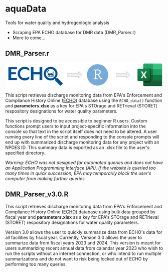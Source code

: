 # aquaData

Tools for water quality and hydrogeologic analysis

-   Scraping EPA ECHO database for DMR data (DMR_Parser.r)
-   More to come...

## DMR_Parser.r

![](images/DMR%20Parser%20Diagram.png)

This script retrieves discharge monitoring data from EPA's Enforcement and Compliance History Online ([ECHO](https://echo.epa.gov/ "echo.epa.gov")) database using the `ECHO_data()` function and **parameters.xlsx** as a key for EPA's STOrage and RETrieval (STORET) respository designations for water quality parameters.

This script is designed to be accessible to beginner R users. Custom functions prompt users to input project-specific information into the console so that text in the script itself does not need to be altered. A user running every line of the script and responding to the console prompts will end up with summarized discharge monitoring data for any project with an NPDES ID. This summary data is exported as an .xlsx file to the user's specified directory.

*Warning: ECHO was not designed for automated queries and does not have an Application Programming Interface (API). If the website is queried too many times in quick succession, EPA may temporarily block the user's computer from making further queries.*

## DMR_Parser_v3.0.R

This script retrieves discharge monitoring data from EPA's Enforcement and Compliance History Online ([ECHO](https://echo.epa.gov/ "echo.epa.gov")) database using bulk data grouped by fiscal year and **parameters.xlsx** as a key for EPA's STOrage and RETrieval (STORET) respository designations for water quality parameters.

Version 3.0 allows the user to quickly summarize data from ECHO's data for all facilities by fiscal year. Currently, Version 3.0 allows the user to summarize data from fiscal years 2023 and 2024. This version is meant for users summarizing recent annual data from calandar year 2023 who wish to run the scripts without an internet connection, or who intend to run multiple summarizations and do not want to risk being locked out of ECHO by performing too many queries.
